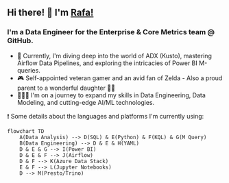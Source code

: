 ## Hi there! 👋 I'm [Rafa!](https://github.com/rklie)

### I'm a Data Engineer for the Enterprise & Core Metrics team @ GitHub.

- 🚀 Currently, I'm diving deep into the world of ADX (Kusto), mastering Airflow Data Pipelines, and exploring the intricacies of Power BI M-queries.
- 🎮 Self-appointed veteran gamer and an avid fan of Zelda - Also a proud parent to a wonderful daughter 👧🏼
- 👨🏻‍💻 I'm on a journey to expand my skills in Data Engineering, Data Modeling, and cutting-edge AI/ML technologies.

❗️ Some details about the languages and platforms I'm currently using:

```mermaid
flowchart TD
    A(Data Analysis) --> D(SQL) & E(Python) & F(KQL) & G(M Query)
    B(Data Engineering) --> D & E & H(YAML)
    D & E & G --> I(Power BI)
    D & E & F --> J(Airflow)
    D & F --> K(Azure Data Stack)
    E & F --> L(Jupyter Notebooks)
    D --> M(Presto/Trino)
```
